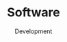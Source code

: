 ---
layout: default
title: Software
subtitle: Development
modal-id: 1
img: cabin.png
alt: image-alt
project-date: April 2014
client: Start Bootstrap
category: Web Development
description: We offer the development and maintenance of the IT application and software tools as a service. Our experience, obtained in the top financial, consulting and academic institutions, is the guarantee of the high quality of our solutions. The tools and pipelines we developed are used for software testing, software development assistance and data analysis, both in academia and industry. We also developed the web applications for organizations like MSF and Credit Suisse. If you are interested in this service do not hesitate to contact us.
---